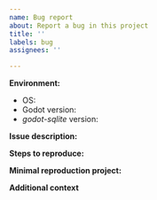 ```yaml
---
name: Bug report
about: Report a bug in this project
title: ''
labels: bug
assignees: ''

---
```

<!-- Please search existing issues for potential duplicates before filing yours:
https://github.com/2shady4u/godot-sqlite/issues?q=is%3Aissue
-->

**Environment:**
 - OS: <!-- e.g. Windows / macOS / Linux Distribution -->
 - Godot version: <!-- e.g. 3.2.1 -->
 - _godot-sqlite_ version: <!-- e.g. 0.1-->

**Issue description:**
<!-- What happened, and what was expected. -->

**Steps to reproduce:**
<!-- Steps to reproduce the behavior -->

**Minimal reproduction project:**
<!-- A small code snippet or zip archive which reproduces the issue. If applicable, add any database files that might help us reproduce your problem. -->

**Additional context**
<!-- Add any other context or screenshots about the bug report here. -->